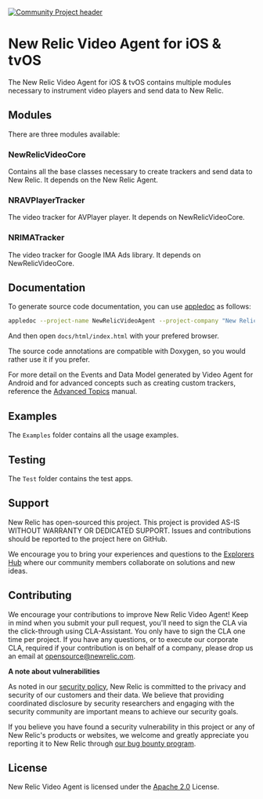 [![Community Project header](https://github.com/newrelic/opensource-website/raw/master/src/images/categories/Community_Project.png)](https://opensource.newrelic.com/oss-category/#community-project)

# New Relic Video Agent for iOS & tvOS

The New Relic Video Agent for iOS & tvOS contains multiple modules necessary to instrument video players and send data to New Relic.

## Modules

There are three modules available:

### NewRelicVideoCore

Contains all the base classes necessary to create trackers and send data to New Relic. It depends on the New Relic Agent.

### NRAVPlayerTracker

The video tracker for AVPlayer player. It depends on NewRelicVideoCore.

### NRIMATracker

The video tracker for Google IMA Ads library. It depends on NewRelicVideoCore.

## Documentation

To generate source code documentation, you can use [appledoc](https://github.com/tomaz/appledoc) as follows:

```bash
appledoc --project-name NewRelicVideoAgent --project-company "New Relic Inc." --company-id com.newrelic --create-html --no-create-docset --output ./docs NewRelicVideoCore/NewRelicVideoCore/**/*.h
```

And then open `docs/html/index.html` with your prefered browser.

The source code annotations are compatible with Doxygen, so you would rather use it if you prefer.

For more detail on the Events and Data Model generated by Video Agent for Android and for advanced concepts such as creating custom trackers, reference the [Advanced Topics](advanced.md) manual.

## Examples

The `Examples` folder contains all the usage examples.

## Testing

The `Test` folder contains the test apps.

## Support

New Relic has open-sourced this project. This project is provided AS-IS WITHOUT WARRANTY OR DEDICATED SUPPORT. Issues and contributions should be reported to the project here on GitHub.

We encourage you to bring your experiences and questions to the [Explorers Hub](https://discuss.newrelic.com) where our community members collaborate on solutions and new ideas.

## Contributing

We encourage your contributions to improve New Relic Video Agent! Keep in mind when you submit your pull request, you'll need to sign the CLA via the click-through using CLA-Assistant. You only have to sign the CLA one time per project. If you have any questions, or to execute our corporate CLA, required if your contribution is on behalf of a company, please drop us an email at opensource@newrelic.com.

**A note about vulnerabilities**

As noted in our [security policy](../../security/policy), New Relic is committed to the privacy and security of our customers and their data. We believe that providing coordinated disclosure by security researchers and engaging with the security community are important means to achieve our security goals.

If you believe you have found a security vulnerability in this project or any of New Relic's products or websites, we welcome and greatly appreciate you reporting it to New Relic through [our bug bounty program](https://docs.newrelic.com/docs/security/security-privacy/information-security/report-security-vulnerabilities/).

## License

New Relic Video Agent is licensed under the [Apache 2.0](http://apache.org/licenses/LICENSE-2.0.txt) License.
